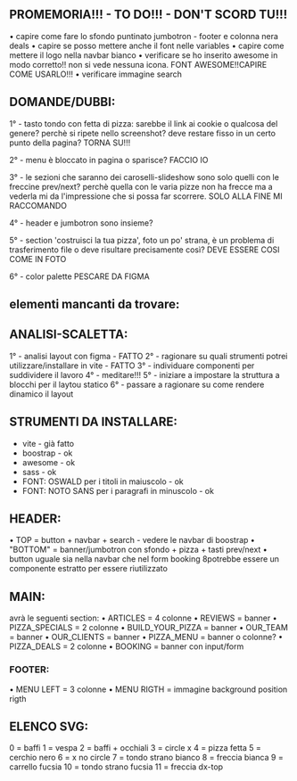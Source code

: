 ## PROMEMORIA!!! - TO DO!!! - DON'T SCORD TU!!!
 • capire come fare lo sfondo puntinato jumbotron - footer e colonna nera deals
 • capire se posso mettere anche il font nelle variables
 • capire come mettere il logo nella navbar bianco
 • verificare se ho inserito awesome in modo corretto!! non si vede nessuna icona. FONT AWESOME!!CAPIRE COME USARLO!!!
 • verificare immagine search

## DOMANDE/DUBBI:
1° - tasto tondo con fetta di pizza: sarebbe il link ai cookie o qualcosa del genere? perchè si ripete nello screenshot? deve restare fisso in un certo punto della pagina?
TORNA SU!!!

2° - menu è bloccato in pagina o sparisce?
FACCIO IO

3° - le sezioni che saranno dei caroselli-slideshow sono solo quelli con le freccine prev/next? perchè quella con le varia pizze non ha frecce ma a vederla mi da l'impressione che si possa far scorrere.
SOLO ALLA FINE MI RACCOMANDO

4° - header e jumbotron sono insieme?

5° - section 'costruisci la tua pizza', foto un po' strana, è un problema di trasferimento file o deve risultare precisamente così?
DEVE ESSERE COSI COME IN FOTO

6° - color palette
PESCARE DA FIGMA

## elementi mancanti da trovare:
## ANALISI-SCALETTA:
1° - analisi layout con figma - FATTO 
2° - ragionare su quali strumenti potrei utilizzare/installare in vite - FATTO
3° - individuare componenti per suddividere il lavoro
4° - meditare!!!
5° - iniziare a impostare la struttura a blocchi per il laytou statico
6° - passare a ragionare su come rendere dinamico il layout

## STRUMENTI DA INSTALLARE:
- vite - già fatto
- boostrap - ok
- awesome - ok
- sass - ok
- FONT: OSWALD per i titoli in maiuscolo - ok
- FONT: NOTO SANS per i paragrafi in minuscolo - ok

## HEADER:
 • TOP = button + navbar + search - vedere le navbar di boostrap
 • "BOTTOM" = banner/jumbotron con sfondo + pizza + tasti prev/next
 • button uguale sia nella navbar che nel form booking 8potrebbe essere un componente estratto per essere riutilizzato

## MAIN:
avrà le seguenti section:
 • ARTICLES = 4 colonne
 • REVIEWS = banner
 • PIZZA_SPECIALS = 2 colonne
 • BUILD_YOUR_PIZZA = banner
 • OUR_TEAM = banner
 • OUR_CLIENTS = banner
 • PIZZA_MENU = banner o colonne?
 • PIZZA_DEALS = 2 colonne
 • BOOKING = banner con input/form
### FOOTER:
 • MENU LEFT = 3 colonne
 • MENU RIGTH = immagine background position rigth

## ELENCO SVG:
0 = baffi
1 = vespa
2 = baffi + occhiali
3 = circle x
4 = pizza fetta
5 = cerchio nero
6 = x no circle
7 = tondo strano bianco
8 = freccia bianca
9 = carrello fucsia
10 = tondo strano fucsia
11 = freccia dx-top
